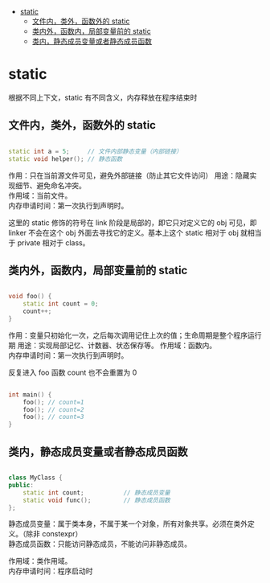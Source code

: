 - [static](#static)
  - [文件内，类外，函数外的 static](#文件内类外函数外的-static)
  - [类内外，函数内，局部变量前的 static](#类内外函数内局部变量前的-static)
  - [类内，静态成员变量或者静态成员函数](#类内静态成员变量或者静态成员函数)

# static

根据不同上下文，static 有不同含义，内存释放在程序结束时

## 文件内，类外，函数外的 static

```Cpp

static int a = 5;     // 文件内部静态变量（内部链接）  
static void helper(); // 静态函数  

```

作用：只在当前源文件可见，避免外部链接（防止其它文件访问）
用途：隐藏实现细节、避免命名冲突。  
作用域：当前文件。  
内存申请时间：第一次执行到声明时。

这里的 static 修饰的符号在 link 阶段是局部的，即它只对定义它的 obj 可见，即 linker 不会在这个 obj 外面去寻找它的定义。基本上这个 static 相对于 obj 就相当于 private 相对于 class。

## 类内外，函数内，局部变量前的 static

```Cpp

void foo() {  
    static int count = 0;  
    count++;  
}  

```

作用：变量只初始化一次，之后每次调用记住上次的值；生命周期是整个程序运行期 
用途：实现局部记忆、计数器、状态保存等。
作用域：函数内。   
内存申请时间：第一次执行到声明时。

反复进入 foo 函数 count 也不会重置为 0

```Cpp

int main() {  
    foo(); // count=1  
    foo(); // count=2  
    foo(); // count=3  
}  

```

## 类内，静态成员变量或者静态成员函数

```Cpp

class MyClass {  
public:  
    static int count;           // 静态成员变量  
    static void func();         // 静态成员函数  
};  

```

静态成员变量：属于类本身，不属于某一个对象，所有对象共享。必须在类外定义。（除非 constexpr）  
静态成员函数：只能访问静态成员，不能访问非静态成员。

作用域：类作用域。  
内存申请时间：程序启动时